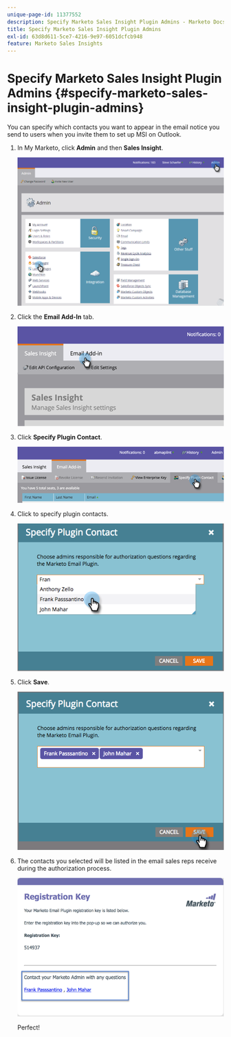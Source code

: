 ```yaml
---
unique-page-id: 11377552
description: Specify Marketo Sales Insight Plugin Admins - Marketo Docs - Product Documentation
title: Specify Marketo Sales Insight Plugin Admins
exl-id: 63d8d611-5ce7-4216-9e97-6051dcfcb948
feature: Marketo Sales Insights
---
```

# Specify Marketo Sales Insight Plugin Admins {#specify-marketo-sales-insight-plugin-admins}

You can specify which contacts you want to appear in the email notice you send to users when you invite them to set up MSI on Outlook.

1. In My Marketo, click **Admin** and then **Sales Insight**.

   ![](assets/image2016-7-25-14-3a12-3a59.png)

1. Click the **Email Add-In** tab.

   ![](assets/image2016-7-25-14-3a2-3a53.png)

1. Click **Specify Plugin Contact**.

   ![](assets/image2016-7-25-14-3a7-3a27.png)

1. Click to specify plugin contacts.

   ![](assets/image2016-8-25-11-3a21-3a38.png)

1. Click **Save**.

   ![](assets/image2016-8-25-11-3a17-3a7.png)

1. The contacts you selected will be listed in the email sales reps receive during the authorization process.

   ![](assets/image2016-8-25-11-3a33-3a33.png)

   Perfect!
